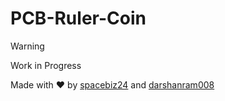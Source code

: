 # PCB-Ruler-Coin

> [!WARNING]
> Work in Progress

Made with :heart: by [spacebiz24](https://github.com/spacebiz24) and [darshanram008](https://github.com/darshanram008)
